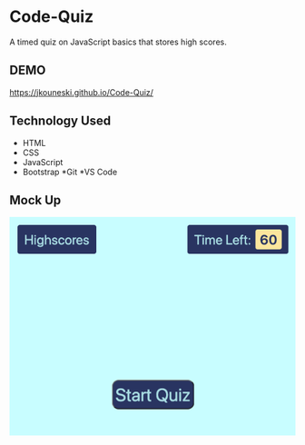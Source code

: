# Code-Quiz

A timed quiz on JavaScript basics that stores high scores. 


## DEMO

https://jkouneski.github.io/Code-Quiz/

## Technology Used
* HTML
* CSS
* JavaScript
* Bootstrap
*Git
*VS Code

## Mock Up

![screenshot](./assets/screenshotquiz.png)




